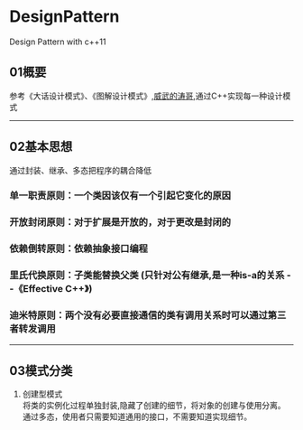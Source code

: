# DesignPattern
Design Pattern with c++11

## 01概要
参考《大话设计模式》、《图解设计模式》,[威武的涛哥](https://github.com/jaredtao/DesignPattern),通过C++实现每一种设计模式
***
## 02基本思想
通过封装、继承、多态把程序的耦合降低  
### 单一职责原则：一个类因该仅有一个引起它变化的原因
### 开放封闭原则：对于扩展是开放的，对于更改是封闭的
### 依赖倒转原则：依赖抽象接口编程
### 里氏代换原则：子类能替换父类 (只针对公有继承,是一种is-a的关系 --《Effective C++》)
### 迪米特原则：两个没有必要直接通信的类有调用关系时可以通过第三者转发调用
***
## 03模式分类
1. 创建型模式  
将类的实例化过程单独封装,隐藏了创建的细节，将对象的创建与使用分离。  
通过多态，使用者只需要知道通用的接口，不需要知道实现细节。




